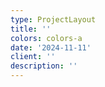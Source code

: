 ```yaml
---
type: ProjectLayout
title: ''
colors: colors-a
date: '2024-11-11'
client: ''
description: ''
---
```

